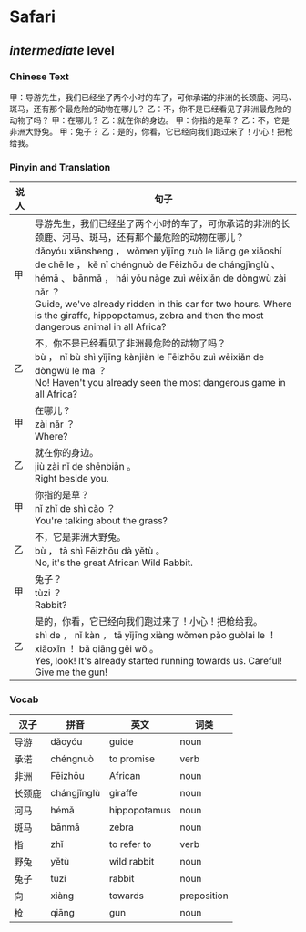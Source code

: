# Safari
## *intermediate* level

### Chinese Text
甲：导游先生，我们已经坐了两个小时的车了，可你承诺的非洲的长颈鹿、河马、斑马，还有那个最危险的动物在哪儿？
乙：不，你不是已经看见了非洲最危险的动物了吗？
甲：在哪儿？
乙：就在你的身边。
甲：你指的是草？
乙：不，它是非洲大野兔。
甲：兔子？
乙：是的，你看，它已经向我们跑过来了！小心！把枪给我。

### Pinyin and Translation
|说人|句子|
|----|----|
|甲|导游先生，我们已经坐了两个小时的车了，可你承诺的非洲的长颈鹿、河马、斑马，还有那个最危险的动物在哪儿？<br />dǎoyóu xiānsheng ， wǒmen yǐjīng zuò le liǎng ge xiǎoshí de chē le ， kě nǐ chéngnuò de Fēizhōu de chángjǐnglù 、 hémǎ 、 bānmǎ ， hái yǒu nàge zuì wēixiǎn de dòngwù zài nǎr ？<br />Guide, we've already ridden in this car for two hours. Where is the giraffe, hippopotamus, zebra and then the most dangerous animal in all Africa?|
|乙|不，你不是已经看见了非洲最危险的动物了吗？<br />bù ， nǐ bù shì yǐjīng kànjiàn le Fēizhōu zuì wēixiǎn de dòngwù le ma ？<br />No! Haven't you already seen the most dangerous game in all Africa?|
|甲|在哪儿？<br />zài nǎr ？<br />Where?|
|乙|就在你的身边。<br />jiù zài nǐ de shēnbiān 。<br />Right beside you.|
|甲|你指的是草？<br />nǐ zhǐ de shì cǎo ？<br />You're talking about the grass?|
|乙|不，它是非洲大野兔。<br />bù ， tā shì Fēizhōu dà yětù 。<br />No, it's the great African Wild Rabbit.|
|甲|兔子？<br />tùzi ？<br />Rabbit?|
|乙|是的，你看，它已经向我们跑过来了！小心！把枪给我。<br />shì de ， nǐ kàn ， tā yǐjīng xiàng wǒmen pǎo guòlai le ！ xiǎoxīn ！ bǎ qiāng gěi wǒ 。<br />Yes, look! It's already started running towards us. Careful! Give me the gun!|
### Vocab
|汉子|拼音|英文|词类|
|----|----|----|----|
|导游|dǎoyóu|guide|noun|
|承诺|chéngnuò|to promise|verb|
|非洲|Fēizhōu|African|noun|
|长颈鹿|chángjǐnglù|giraffe|noun|
|河马|hémǎ|hippopotamus|noun|
|斑马|bānmǎ|zebra|noun|
|指|zhǐ|to refer to|verb|
|野兔|yětù|wild rabbit|noun|
|兔子|tùzi|rabbit|noun|
|向|xiàng|towards|preposition|
|枪|qiāng|gun|noun|